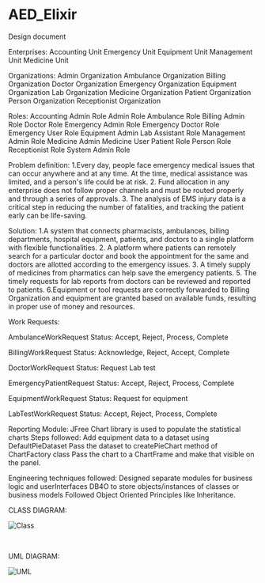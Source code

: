 # AED_Elixir

Design document

Enterprises:
Accounting Unit
Emergency Unit
Equipment Unit
Management Unit
Medicine Unit

Organizations:
Admin Organization
Ambulance Organization
Billing Organization
Doctor Organization
Emergency Organization
Equipment Organization
Lab Organization
Medicine Organization
Patient Organization
Person Organization
Receptionist Organization

Roles:
Accounting Admin Role
Admin Role
Ambulance Role
Billing Admin Role
Doctor Role
Emergency Admin Role
Emergency Doctor Role
Emergency User Role
Equipment Admin
Lab Assistant Role
Management Admin Role
Medicine Admin
Medicine User
Patient Role
Person Role
Receptionist Role
System Admin Role

Problem definition:
1.Every day, people face emergency medical issues that can occur anywhere and at any time. At the time, medical assistance was limited, and a person's life could be at risk.
2.  Fund allocation in any enterprise does not follow proper channels and must be routed properly and through a series of approvals.
3. The analysis of EMS injury data is a critical step in reducing the number of fatalities, and tracking the patient early can be life-saving.

Solution:
1.A system that connects pharmacists, ambulances, billing departments, hospital equipment, patients, and doctors to a single platform with flexible functionalities.
2. A platform where patients can remotely search for a particular doctor and book the appointment for the same and doctors are allotted according to the emergency issues.
3. A timely supply of medicines from pharmatics can help save the emergency patients.
5. The timely requests for lab reports from doctors can be reviewed and reported to patients.
6.Equipment or tool requests are correctly forwarded to Billing Organization and equipment are granted based on available funds, resulting in proper use of money and resources.

Work Requests:

AmbulanceWorkRequest
Status: Accept, Reject, Process, Complete 

BillingWorkRequest
Status: Acknowledge, Reject, Accept, Complete

DoctorWorkRequest
Status: Request Lab test

EmergencyPatientRequest
Status: Accept, Reject, Process, Complete 

EquipmentWorkRequest
Status: Request for equipment 

LabTestWorkRequest
Status: Accept, Reject, Process, Complete

Reporting Module:
JFree Chart library is used to populate the statistical charts
Steps followed:
Add equipment data to a dataset using DefaultPieDataset
Pass the dataset to createPieChart method of ChartFactory class
Pass the chart to a ChartFrame and make that visible on the panel. 

Engineering techniques followed:
Designed separate modules for business logic and userInterfaces
DB4O to store objects/instances of classes or business models 
Followed Object Oriented Principles like Inheritance.

CLASS DIAGRAM:

![Class](https://user-images.githubusercontent.com/114260916/229664897-e149efa9-a400-4359-9616-449877f7c10b.png)

<br>

UML DIAGRAM:

![UML](https://user-images.githubusercontent.com/114260916/229665007-dcf63d3e-f76c-4453-b39f-eb1ca9105350.jpeg)

